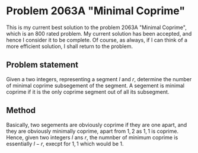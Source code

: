 # Problem 2063A "Minimal Coprime"
This is my current best solution to the problem 2063A "Minimal Coprime", which is an 800 rated problem. My current solution has been accepted, and hence I consider it to be complete. Of course, as always, if I can think of a more efficient solution, I shall return to the problem. 

## Problem statement
Given a two integers, representing a segment $l$ and $r$, determine the number of minimal coprime subsegement of the segment. A segement is minimal coprime if it is the only coprime segment out of all its subsegment.

## Method
Basically, two segements are obviously coprime if they are one apart, and they are obviously minimally coprime, apart from $1, 2$ as $1, 1$ is coprime. Hence, given two integers $l$ ans $r$, the numnber of minimum coprime is essentially $l - r$, execpt for $1, 1$ which would be $1$.
